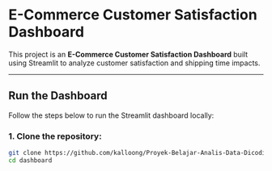 # E-Commerce Customer Satisfaction Dashboard

This project is an **E-Commerce Customer Satisfaction Dashboard** built using Streamlit to analyze customer satisfaction and shipping time impacts.

---

## Run the Dashboard

Follow the steps below to run the Streamlit dashboard locally:

### 1. Clone the repository:

```bash
git clone https://github.com/kalloong/Proyek-Belajar-Analis-Data-Dicoding.git
cd dashboard
